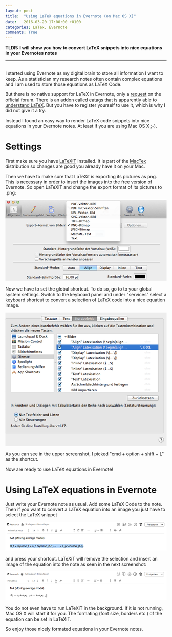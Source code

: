 ```yaml
---
layout: post
title:  "Using LaTeX equations in Evernote (on Mac OS X)"
date:   2016-03-20 17:00:00 +0100
categories: LaTex, Evernote
comments: True
---
```


__TLDR: I will show you how to convert LaTeX snippets into nice equations in your Evernotes notes__

---
<br>
I started using Evernote as my digital brain to store all information I want to keep.
As a statistician my research notes often contain complex equations and I am used to store those equations as LaTeX Code.

But there is no native support for LaTeX in Evernote, only a [request](https://discussion.evernote.com/topic/16445-request-support-for-latex-formulas/?page=1) on the official forum. There is an addon called [eatags](https://eatags.com) that is apparently able to [understand LaTeX](https://www.evernote.com/shard/s216/sh/f2b5d32d-7941-4473-bb94-21fbd55ae117/6f7b872883ab019ba763de2c9cd0ac3f). But you have to register yourself to use it, which is why I did not give it a try.

Instead I found an easy way to render LaTeX code snippets into nice equations in your Evernote notes. At least if you are using Mac OS X ;\-\). 

# Settings

First make sure you have [LaTeXiT](http://www.chachatelier.fr/latexit/) installed.
It is part of the [MacTex](https://tug.org/mactex/) distribution so changes are good you already have it on your Mac.

Then we have to make sure that LaTeXit is exporting its pictures as png.
This is necessary in order to insert the images into the free version of Evernote.
So open LaTeXiT and change the export format of its pictures to .png:

![Set LaTeXit to export images as png](/images/equation_evernote_1.png)

Now we have to set the global shortcut.
To do so, go to to your global system settings. 
Switch to the keyboard panel and under "services" select a keyboard shortcut to convert a selection of LaTeX code into a nice equation image.

![Choose shortcut](/images/equation_evernote_2.png)

As you can see in the upper screenshot, I picked "cmd + option + shift + L" as the shortcut.

Now are ready to use LaTeX equations in Evernote!

# Using LaTeX equations in Evernote

Just write your Evernote note as usual. 
Add some LaTeX Code to the note.
Then if you want to convert a LaTeX equation into an image you just have to select the LaTeX snippet

![Mark the text](/images/equation_evernote_3.png)

and press your shortcut.
LaTeXiT will remove the selection and insert an image of the equation into the note as seen in the next screenshot:

![and get an equation image](/images/equation_evernote_4.png)

You do not even have to run LaTeXiT in the background.
If it is not running, Mac OS X will start it for you.
The formating (font size, borders etc.) of the equation can be set in LaTeXiT.  

So enjoy those nicely formated equations in your Evernote notes.



